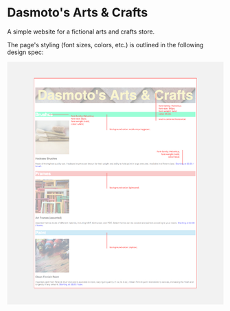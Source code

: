 # Dasmoto's Arts & Crafts

A simple website for a fictional arts and crafts store.

The page's styling (font sizes, colors, etc.) is outlined in the following design spec:

![spec](resources/images/dasmotos-arts_redline.jpg)
